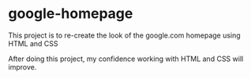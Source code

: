 # google-homepage
This project is to re-create the look of the google.com homepage using HTML and CSS

After doing this project, my confidence working with HTML and CSS will improve.